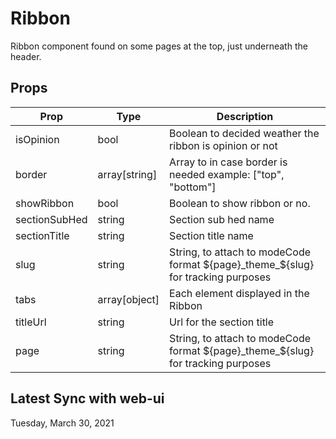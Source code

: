 # Ribbon

Ribbon component found on some pages at the top, just underneath the header.

## Props

| Prop          | Type          | Description                                                                      |
| ------------- | ------------- | -------------------------------------------------------------------------------- |
| isOpinion     | bool          | Boolean to decided weather the ribbon is opinion or not                          |
| border        | array[string] | Array to in case border is needed example: ["top", "bottom"]                     |
| showRibbon    | bool          | Boolean to show ribbon or no.                                                    |
| sectionSubHed | string        | Section sub hed name                                                             |
| sectionTitle  | string        | Section title name                                                               |
| slug          | string        | String, to attach to modeCode format ${page}_theme_${slug} for tracking purposes |
| tabs          | array[object] | Each element displayed in the Ribbon                                             |
| titleUrl      | string        | Url for the section title                                                        |
| page          | string        | String, to attach to modeCode format ${page}_theme_${slug} for tracking purposes |

## Latest Sync with web-ui

Tuesday, March 30, 2021

